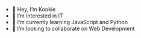 - 👋 Hey, I’m Kookie
- 👀 I’m interested in IT
- 🌱 I’m currently learning JavaScript and Python
- 💞️ I’m looking to collaborate on Web Development
